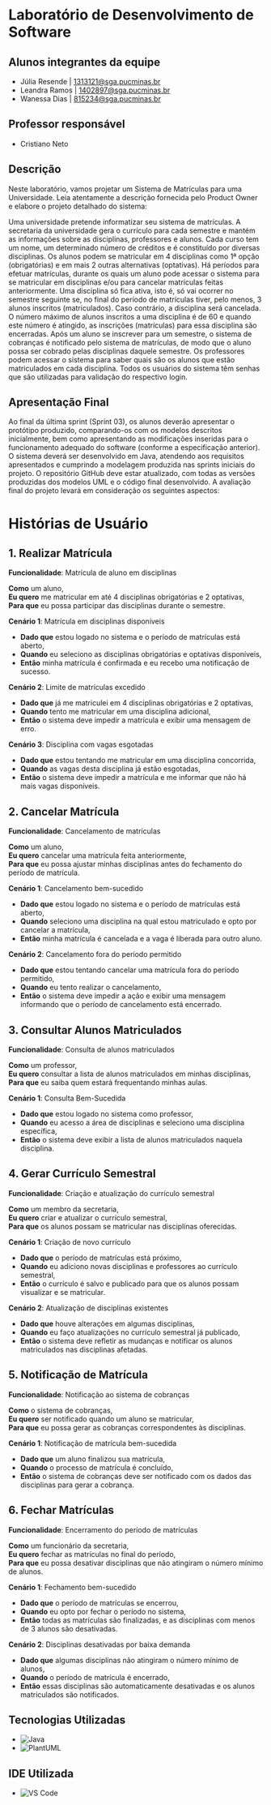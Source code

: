 # Laboratório de Desenvolvimento de Software

## Alunos integrantes da equipe
* Júlia Resende | 1313121@sga.pucminas.br
* Leandra Ramos | 1402897@sga.pucminas.br
* Wanessa Dias  | 815234@sga.pucminas.br

## Professor responsável
* Cristiano Neto

## Descrição 
Neste laboratório, vamos projetar um Sistema de Matrículas para uma Universidade. Leia atentamente a descrição fornecida pelo Product Owner e elabore o projeto detalhado do sistema:

Uma universidade pretende informatizar seu sistema de matrículas. A secretaria da universidade gera o currículo para cada semestre e mantém as informações sobre as disciplinas, professores e alunos.
Cada curso tem um nome, um determinado número de créditos e é constituído por diversas disciplinas.
Os alunos podem se matricular em 4 disciplinas como 1ª opção (obrigatórias) e em mais 2 outras alternativas (optativas).
Há períodos para efetuar matrículas, durante os quais um aluno pode acessar o sistema para se matricular em disciplinas e/ou para cancelar matrículas feitas anteriormente.
Uma disciplina só fica ativa, isto é, só vai ocorrer no semestre seguinte se, no final do período de matrículas tiver, pelo menos, 3 alunos inscritos (matriculados). Caso contrário, a disciplina será cancelada. O número máximo de alunos inscritos a uma disciplina é de 60 e quando este número é atingido, as inscrições (matrículas) para essa disciplina são encerradas.
Após um aluno se inscrever para um semestre, o sistema de cobranças é notificado pelo sistema de matrículas, de modo que o aluno possa ser cobrado pelas disciplinas daquele semestre.
Os professores podem acessar o sistema para saber quais são os alunos que estão matriculados em cada disciplina.
Todos os usuários do sistema têm senhas que são utilizadas para validação do respectivo login.

## Apresentação Final

Ao final da última sprint (Sprint 03), os alunos deverão apresentar o protótipo produzido, comparando-os com os modelos descritos inicialmente, bem como apresentando as modificações inseridas para o funcionamento adequado do software (conforme a especificação anterior). O sistema deverá ser desenvolvido em Java, atendendo aos requisitos apresentados e cumprindo a modelagem produzida nas sprints iniciais do projeto. O repositório GitHub deve estar atualizado, com todas as versões produzidas dos modelos UML e o código final desenvolvido. A avaliação final do projeto levará em consideração os seguintes aspectos:

# Histórias de Usuário

## 1. Realizar Matrícula

**Funcionalidade**: Matrícula de aluno em disciplinas

**Como** um aluno,  
**Eu quero** me matricular em até 4 disciplinas obrigatórias e 2 optativas,  
**Para que** eu possa participar das disciplinas durante o semestre.

**Cenário 1**: Matrícula em disciplinas disponíveis
- **Dado que** estou logado no sistema e o período de matrículas está aberto,
- **Quando** eu seleciono as disciplinas obrigatórias e optativas disponíveis,
- **Então** minha matrícula é confirmada e eu recebo uma notificação de sucesso.

**Cenário 2**: Limite de matrículas excedido
- **Dado que** já me matriculei em 4 disciplinas obrigatórias e 2 optativas,
- **Quando** tento me matricular em uma disciplina adicional,
- **Então** o sistema deve impedir a matrícula e exibir uma mensagem de erro.

**Cenário 3**: Disciplina com vagas esgotadas
- **Dado que** estou tentando me matricular em uma disciplina concorrida,
- **Quando** as vagas desta disciplina já estão esgotadas,
- **Então** o sistema deve impedir a matrícula e me informar que não há mais vagas disponíveis.

## 2. Cancelar Matrícula

**Funcionalidade**: Cancelamento de matrículas

**Como** um aluno,  
**Eu quero** cancelar uma matrícula feita anteriormente,  
**Para que** eu possa ajustar minhas disciplinas antes do fechamento do período de matrícula.

**Cenário 1**: Cancelamento bem-sucedido
- **Dado que** estou logado no sistema e o período de matrículas está aberto,
- **Quando** seleciono uma disciplina na qual estou matriculado e opto por cancelar a matrícula,
- **Então** minha matrícula é cancelada e a vaga é liberada para outro aluno.

**Cenário 2**: Cancelamento fora do período permitido
- **Dado que** estou tentando cancelar uma matrícula fora do período permitido,
- **Quando** eu tento realizar o cancelamento,
- **Então** o sistema deve impedir a ação e exibir uma mensagem informando que o período de cancelamento está encerrado.

## 3. Consultar Alunos Matriculados

**Funcionalidade**: Consulta de alunos matriculados

**Como** um professor,  
**Eu quero** consultar a lista de alunos matriculados em minhas disciplinas,  
**Para que** eu saiba quem estará frequentando minhas aulas.

**Cenário 1**: Consulta Bem-Sucedida
- **Dado que** estou logado no sistema como professor,
- **Quando** eu acesso a área de disciplinas e seleciono uma disciplina específica,
- **Então** o sistema deve exibir a lista de alunos matriculados naquela disciplina.

## 4. Gerar Currículo Semestral

**Funcionalidade**: Criação e atualização do currículo semestral

**Como** um membro da secretaria,  
**Eu quero** criar e atualizar o currículo semestral,  
**Para que** os alunos possam se matricular nas disciplinas oferecidas.

**Cenário 1**: Criação de novo currículo
- **Dado que** o período de matrículas está próximo,
- **Quando** eu adiciono novas disciplinas e professores ao currículo semestral,
- **Então** o currículo é salvo e publicado para que os alunos possam visualizar e se matricular.

**Cenário 2**: Atualização de disciplinas existentes
- **Dado que** houve alterações em algumas disciplinas,
- **Quando** eu faço atualizações no currículo semestral já publicado,
- **Então** o sistema deve refletir as mudanças e notificar os alunos matriculados nas disciplinas afetadas.

## 5. Notificação de Matrícula

**Funcionalidade**: Notificação ao sistema de cobranças

**Como** o sistema de cobranças,  
**Eu quero** ser notificado quando um aluno se matricular,  
**Para que** eu possa gerar as cobranças correspondentes às disciplinas.

**Cenário 1**: Notificação de matrícula bem-sucedida
- **Dado que** um aluno finalizou sua matrícula,
- **Quando** o processo de matrícula é concluído,
- **Então** o sistema de cobranças deve ser notificado com os dados das disciplinas para gerar a cobrança.

## 6. Fechar Matrículas

**Funcionalidade**: Encerramento do período de matrículas

**Como** um funcionário da secretaria,  
**Eu quero** fechar as matrículas no final do período,  
**Para que** eu possa desativar disciplinas que não atingiram o número mínimo de alunos.

**Cenário 1**: Fechamento bem-sucedido
- **Dado que** o período de matrículas se encerrou,
- **Quando** eu opto por fechar o período no sistema,
- **Então** todas as matrículas são finalizadas, e as disciplinas com menos de 3 alunos são desativadas.

**Cenário 2**: Disciplinas desativadas por baixa demanda
- **Dado que** algumas disciplinas não atingiram o número mínimo de alunos,
- **Quando** o período de matrícula é encerrado,
- **Então** essas disciplinas são automaticamente desativadas e os alunos matriculados são notificados.



## Tecnologias Utilizadas

- ![Java](https://img.shields.io/badge/-Java-007396?style=flat&logo=java&logoColor=white)
- ![PlantUML](https://img.shields.io/badge/-PlantUML-1abc9c?style=flat&logo=plantuml&logoColor=white)


## IDE Utilizada

- ![VS Code](https://img.shields.io/badge/-VS%20Code-007ACC?style=flat&logo=visual-studio-code&logoColor=white)

